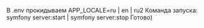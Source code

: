 В .env прокидываем APP_LOCALE=ru | en | ru2
Команда запуска: symfony server:start |  symfony server:stop
Готово) 
